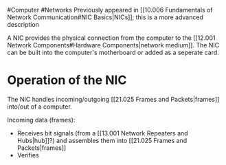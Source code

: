 #Computer #Networks 
Previously appeared in [[10.006 Fundamentals of Network Communication#NIC Basics|NICs]]; this is a more advanced description

A NIC provides the physical connection from the computer to the [[12.001 Network Components#Hardware Components|network medium]].
The NIC can be built into the computer's motherboard or added as a seperate card.

# Operation of the NIC
The NIC handles incoming/outgoing [[21.025 Frames and Packets|frames]] into/out of a computer.

Incoming data (frames):
- Receives bit signals (from a [[13.001 Network Repeaters and Hubs|hub]]?) and assembles them into [[21.025 Frames and Packets|frames]] 
- Verifies 

